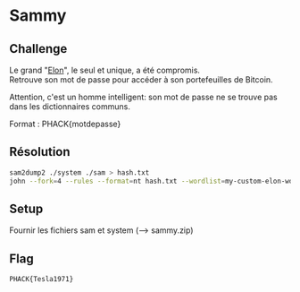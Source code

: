 # Sammy
## Challenge

Le grand "[Elon](https://fr.wikipedia.org/wiki/Elon_Musk)", le seul et unique, a été compromis.  
Retrouve son mot de passe pour accéder à son portefeuilles de Bitcoin.

Attention, c'est un homme intelligent: son mot de passe ne se trouve pas dans les dictionnaires communs.

Format : PHACK{motdepasse}

## Résolution

```bash
sam2dump2 ./system ./sam > hash.txt
john --fork=4 --rules --format=nt hash.txt --wordlist=my-custom-elon-wordlist.txt
```

## Setup

Fournir les fichiers sam et system (--> sammy.zip)

## Flag

```
PHACK{Tesla1971}
```